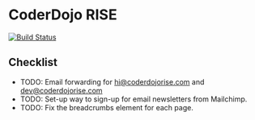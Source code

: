 # CoderDojo RISE

[![Build Status](https://travis-ci.org/coderdojorise/coderdojorise.github.io.svg?branch=master)](https://travis-ci.org/coderdojorise/coderdojorise.github.io)

## Checklist

* TODO: Email forwarding for hi@coderdojorise.com and dev@coderdojorise.com
* TODO: Set-up way to sign-up for email newsletters from Mailchimp.
* TODO: Fix the breadcrumbs element for each page.